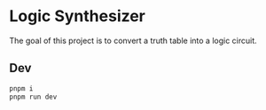 # Logic Synthesizer

The goal of this project is to convert a truth table into a logic circuit.

## Dev

```ps1
pnpm i
pnpm run dev
```
